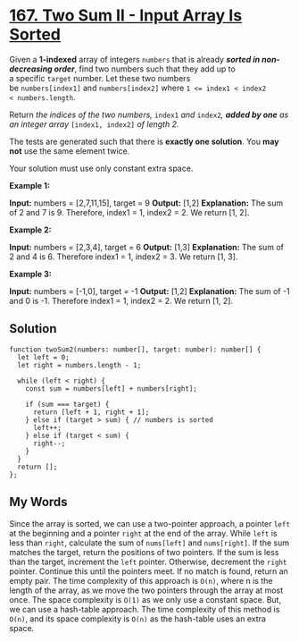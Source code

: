 # [167. Two Sum II - Input Array Is Sorted](https://leetcode.com/problems/two-sum-ii-input-array-is-sorted/)

Given a **1-indexed** array of integers `numbers` that is already **_sorted in non-decreasing order_**, find two numbers such that they add up to a specific `target` number. Let these two numbers be `numbers[index1]` and `numbers[index2]` where `1 <= index1 < index2 < numbers.length`.

Return _the indices of the two numbers,_ `index1` _and_ `index2`_, **added by one** as an integer array_ `[index1, index2]` _of length 2._

The tests are generated such that there is **exactly one solution**. You **may not** use the same element twice.

Your solution must use only constant extra space.

**Example 1:**

**Input:** numbers = [2,7,11,15], target = 9
**Output:** [1,2]
**Explanation:** The sum of 2 and 7 is 9. Therefore, index1 = 1, index2 = 2. We return [1, 2].

**Example 2:**

**Input:** numbers = [2,3,4], target = 6
**Output:** [1,3]
**Explanation:** The sum of 2 and 4 is 6. Therefore index1 = 1, index2 = 3. We return [1, 3].

**Example 3:**

**Input:** numbers = [-1,0], target = -1
**Output:** [1,2]
**Explanation:** The sum of -1 and 0 is -1. Therefore index1 = 1, index2 = 2. We return [1, 2].

## Solution
```
function twoSum2(numbers: number[], target: number): number[] {  
  let left = 0;  
  let right = numbers.length - 1;  
  
  while (left < right) {  
    const sum = numbers[left] + numbers[right];  
  
    if (sum === target) {  
      return [left + 1, right + 1];  
    } else if (target > sum) { // numbers is sorted  
      left++;  
    } else if (target < sum) {  
      right--;  
    }  
  }  
  return [];  
};
```

## My Words
Since the array is sorted, we can use a two-pointer approach, a pointer `left` at the beginning and a pointer `right` at the end of the array. While `left` is less than `right`, calculate the sum of `nums[left]` and `nums[right]`. If the sum matches the target, return the positions of two pointers. If the sum is less than the target, increment the `left` pointer. Otherwise, decrement the `right` pointer. Continue this until the pointers meet. If no match is found, return an empty pair.  The time complexity of this approach is `O(n)`, where n is the length of the array, as we move the two pointers through the array at most once. The space complexity is `O(1)` as we only use a constant space. But, we can use a hash-table approach. The time complexity of this method is `O(n)`, and its space complexity is `O(n)` as the hash-table uses an extra space.
